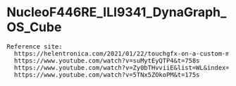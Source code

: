 # NucleoF446RE_ILI9341_DynaGraph_OS_Cube
<pre>
Reference site:
  https://helentronica.com/2021/01/22/touchgfx-on-a-custom-made-low-cost-board-with-the-ili9341-controller-over-spi/
  https://www.youtube.com/watch?v=suMytEyQTP4&t=758s
  https://www.youtube.com/watch?v=Zy0bTHvviiE&list=WL&index=8
  https://www.youtube.com/watch?v=5TNx5ZOkoPM&t=175s
</pre>
